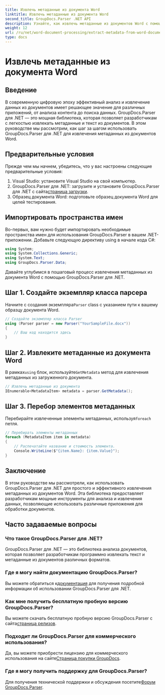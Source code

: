 ```yaml
---
title: Извлечь метаданные из документа Word
linktitle: Извлечь метаданные из документа Word
second_title: GroupDocs.Parser .NET API
description: Узнайте, как извлечь метаданные из документов Word с помощью GroupDocs.Parser для .NET. Простые шаги для анализа и получения информации о документе.
weight: 12
url: /ru/net/word-document-processing/extract-metadata-from-word-document/
type: docs
---
```

# Извлечь метаданные из документа Word

## Введение
В современную цифровую эпоху эффективный анализ и извлечение данных из документов имеет решающее значение для различных приложений, от анализа контента до поиска данных. GroupDocs.Parser для .NET — это мощная библиотека, которая позволяет разработчикам с легкостью извлекать метаданные и текст из документов. В этом руководстве мы рассмотрим, как шаг за шагом использовать GroupDocs.Parser для .NET для извлечения метаданных из документов Word.
## Предварительные условия
Прежде чем мы начнем, убедитесь, что у вас настроены следующие предварительные условия:
1. Visual Studio: установите Visual Studio на свой компьютер.
2.  GroupDocs.Parser для .NET: загрузите и установите GroupDocs.Parser для .NET с сайта[страница загрузки](https://releases.groupdocs.com/parser/net/).
3. Образец документа Word: подготовьте образец документа Word для целей тестирования.
## Импортировать пространства имен
Во-первых, вам нужно будет импортировать необходимые пространства имен для использования GroupDocs.Parser в вашем .NET-приложении. Добавьте следующую директиву using в начале кода C#:
```csharp
using System;
using System.Collections.Generic;
using System.Text;
using GroupDocs.Parser.Data;
```
Давайте углубимся в пошаговый процесс извлечения метаданных из документа Word с помощью GroupDocs.Parser для .NET.
## Шаг 1. Создайте экземпляр класса парсера
 Начните с создания экземпляра`Parser` class с указанием пути к вашему образцу документа Word.
```csharp
// Создайте экземпляр класса Parser
using (Parser parser = new Parser("YourSampleFile.docx"))
{
    // Ваш код находится здесь
}
```
## Шаг 2. Извлеките метаданные из документа Word
 В рамках`using` блок, используйте`GetMetadata` метод для извлечения метаданных из загруженного документа.
```csharp
// Извлечь метаданные из документа
IEnumerable<MetadataItem> metadata = parser.GetMetadata();
```
## Шаг 3. Перебор элементов метаданных
 Перебирайте извлеченные элементы метаданных, используя`foreach` петля.
```csharp
// Перебирать элементы метаданных
foreach (MetadataItem item in metadata)
{
    // Распечатайте название и стоимость элемента.
    Console.WriteLine($"{item.Name}: {item.Value}");
}
```
## Заключение
В этом руководстве мы рассмотрели, как использовать GroupDocs.Parser для .NET для простого и эффективного извлечения метаданных из документов Word. Эта библиотека предоставляет разработчикам мощные инструменты для анализа и извлечения данных, позволяющие использовать различные приложения для обработки документов.

## Часто задаваемые вопросы
### Что такое GroupDocs.Parser для .NET?
GroupDocs.Parser для .NET — это библиотека анализа документов, которая позволяет разработчикам программно извлекать текст и метаданные из документов различных форматов.
### Где я могу найти документацию GroupDocs.Parser?
 Вы можете обратиться к[документация](https://tutorials.groupdocs.com/parser/net/) для получения подробной информации об использовании GroupDocs.Parser для .NET.
### Как мне получить бесплатную пробную версию GroupDocs.Parser?
 Вы можете скачать бесплатную пробную версию GroupDocs.Parser с сайта[страница релизов](https://releases.groupdocs.com/).
### Подходит ли GroupDocs.Parser для коммерческого использования?
 Да, вы можете приобрести лицензию для коммерческого использования на сайте[Страница покупки GroupDocs](https://purchase.groupdocs.com/buy).
### Где я могу получить поддержку для GroupDocs.Parser?
 Для получения технической поддержки и обсуждения посетите[Форум GroupDocs.Parser](https://forum.groupdocs.com/c/parser/17).
